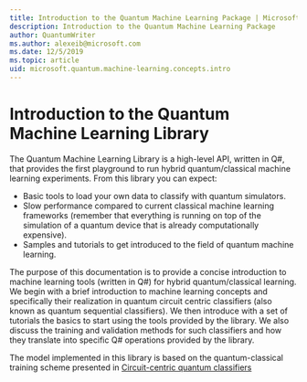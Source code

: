 ```yaml
---
title: Introduction to the Quantum Machine Learning Package | Microsoft Docs
description: Introduction to the Quantum Machine Learning Package
author: QuantumWriter
ms.author: alexeib@microsoft.com
ms.date: 12/5/2019
ms.topic: article
uid: microsoft.quantum.machine-learning.concepts.intro
---
```


# Introduction to the Quantum Machine Learning Library

The Quantum Machine Learning Library is a high-level API, written in Q#, that provides the first playground to run hybrid quantum/classical machine learning experiments. From this library you can expect:

- Basic tools to load your own data to classify with quantum simulators.
- Slow performance compared to current classical machine learning frameworks (remember that everything is running on top of the simulation of a quantum device that is already computationally expensive).
- Samples and tutorials to get introduced to the field of quantum machine learning.

The purpose of this documentation is to provide a concise introduction to machine learning tools (written in Q\#) for hybrid quantum/classical learning. We begin with a brief introduction to machine learning concepts and specifically their realization in quantum circuit centric classifiers (also known as quantum sequential classifiers). We then introduce with a set of tutorials the basics to start using the tools provided by the library. We also discuss the training and validation methods for such classifiers and how they translate into specific Q\# operations provided by the library.

The model implemented in this library is based on the quantum-classical training scheme presented in [Circuit-centric quantum classifiers](https://arxiv.org/abs/1804.00633)
